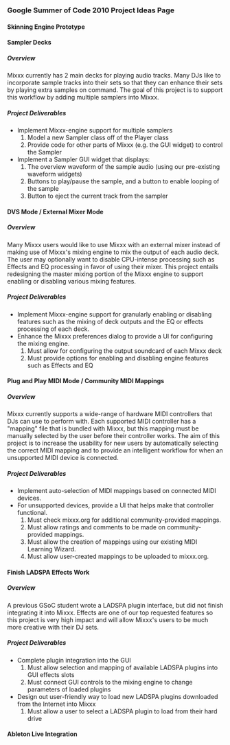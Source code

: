 ### Google Summer of Code 2010 Project Ideas Page

#### Skinning Engine Prototype

#### Sampler Decks

##### Overview

Mixxx currently has 2 main decks for playing audio tracks. Many DJs like
to incorporate sample tracks into their sets so that they can enhance
their sets by playing extra samples on command. The goal of this project
is to support this workflow by adding multiple samplers into Mixxx.

##### Project Deliverables

  - Implement Mixxx-engine support for multiple samplers
    1.  Model a new Sampler class off of the Player class
    2.  Provide code for other parts of Mixxx (e.g. the GUI widget) to
        control the Sampler 
  - Implement a Sampler GUI widget that displays: 
    1.  The overview waveform of the sample audio (using our
        pre-existing waveform widgets)
    2.  Buttons to play/pause the sample, and a button to enable looping
        of the sample 
    3.  Button to eject the current track from the sampler

#### DVS Mode / External Mixer Mode

##### Overview

Many Mixxx users would like to use Mixxx with an external mixer instead
of making use of Mixxx's mixing engine to mix the output of each audio
deck. The user may optionally want to disable CPU-intense processing
such as Effects and EQ processing in favor of using their mixer. This
project entails redesigning the master mixing portion of the Mixxx
engine to support enabling or disabling various mixing features.

##### Project Deliverables

  - Implement Mixxx-engine support for granularly enabling or disabling
    features such as the mixing of deck outputs and the EQ or effects
    processing of each deck.
  - Enhance the Mixxx preferences dialog to provide a UI for configuring
    the mixing engine. 
    1.  Must allow for configuring the output soundcard of each Mixxx
        deck
    2.  Must provide options for enabling and disabling engine features
        such as Effects and EQ

#### Plug and Play MIDI Mode / Community MIDI Mappings

##### Overview

Mixxx currently supports a wide-range of hardware MIDI controllers that
DJs can use to perform with. Each supported MIDI controller has a
"mapping" file that is bundled with Mixxx, but this mapping must be
manually selected by the user before their controller works. The aim of
this project is to increase the usability for new users by automatically
selecting the correct MIDI mapping and to provide an intelligent
workflow for when an unsupported MIDI device is connected.

##### Project Deliverables

  - Implement auto-selection of MIDI mappings based on connected MIDI
    devices.
  - For unsupported devices, provide a UI that helps make that
    controller functional.
    1.  Must check mixxx.org for additional community-provided mappings.
    2.  Must allow ratings and comments to be made on community-provided
        mappings.
    3.  Must allow the creation of mappings using our existing MIDI
        Learning Wizard.
    4.  Must allow user-created mappings to be uploaded to mixxx.org.

#### Finish LADSPA Effects Work

##### Overview

A previous GSoC student wrote a LADSPA plugin interface, but did not
finish integrating it into Mixxx. Effects are one of our top requested
features so this project is very high impact and will allow Mixxx's
users to be much more creative with their DJ sets.

##### Project Deliverables

  - Complete plugin integration into the GUI
    1.  Must allow selection and mapping of available LADSPA plugins
        into GUI effects slots
    2.  Must connect GUI controls to the mixing engine to change
        parameters of loaded plugins
  - Design out user-friendly way to load new LADSPA plugins downloaded
    from the Internet into Mixxx
    1.  Must allow a user to select a LADSPA plugin to load from their
        hard drive

#### Ableton Live Integration
